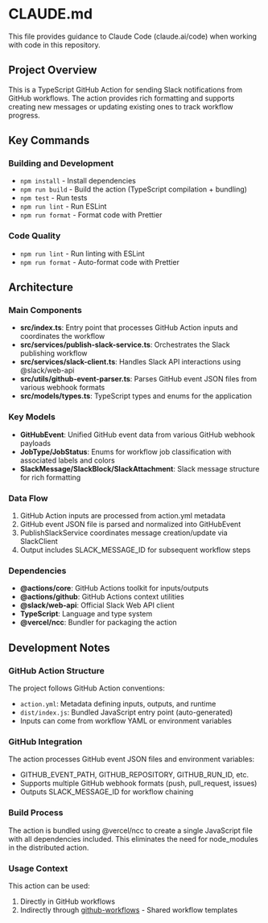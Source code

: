 # CLAUDE.md

This file provides guidance to Claude Code (claude.ai/code) when working with code in this repository.

## Project Overview

This is a TypeScript GitHub Action for sending Slack notifications from GitHub workflows. The action provides rich formatting and supports creating new messages or updating existing ones to track workflow progress.

## Key Commands

### Building and Development
- `npm install` - Install dependencies
- `npm run build` - Build the action (TypeScript compilation + bundling)
- `npm test` - Run tests
- `npm run lint` - Run ESLint
- `npm run format` - Format code with Prettier

### Code Quality
- `npm run lint` - Run linting with ESLint
- `npm run format` - Auto-format code with Prettier

## Architecture

### Main Components
- **src/index.ts**: Entry point that processes GitHub Action inputs and coordinates the workflow
- **src/services/publish-slack-service.ts**: Orchestrates the Slack publishing workflow
- **src/services/slack-client.ts**: Handles Slack API interactions using @slack/web-api
- **src/utils/github-event-parser.ts**: Parses GitHub event JSON files from various webhook formats
- **src/models/types.ts**: TypeScript types and enums for the application

### Key Models
- **GitHubEvent**: Unified GitHub event data from various GitHub webhook payloads
- **JobType/JobStatus**: Enums for workflow job classification with associated labels and colors
- **SlackMessage/SlackBlock/SlackAttachment**: Slack message structure for rich formatting

### Data Flow
1. GitHub Action inputs are processed from action.yml metadata
2. GitHub event JSON file is parsed and normalized into GitHubEvent
3. PublishSlackService coordinates message creation/update via SlackClient
4. Output includes SLACK_MESSAGE_ID for subsequent workflow steps

### Dependencies
- **@actions/core**: GitHub Actions toolkit for inputs/outputs
- **@actions/github**: GitHub Actions context utilities
- **@slack/web-api**: Official Slack Web API client
- **TypeScript**: Language and type system
- **@vercel/ncc**: Bundler for packaging the action

## Development Notes

### GitHub Action Structure
The project follows GitHub Action conventions:
- `action.yml`: Metadata defining inputs, outputs, and runtime
- `dist/index.js`: Bundled JavaScript entry point (auto-generated)
- Inputs can come from workflow YAML or environment variables

### GitHub Integration
The action processes GitHub event JSON files and environment variables:
- GITHUB_EVENT_PATH, GITHUB_REPOSITORY, GITHUB_RUN_ID, etc.
- Supports multiple GitHub webhook formats (push, pull_request, issues)
- Outputs SLACK_MESSAGE_ID for workflow chaining

### Build Process
The action is bundled using @vercel/ncc to create a single JavaScript file with all dependencies included. This eliminates the need for node_modules in the distributed action.

### Usage Context
This action can be used:
1. Directly in GitHub workflows
2. Indirectly through [github-workflows](https://github.com/monta-app/github-workflows) - Shared workflow templates